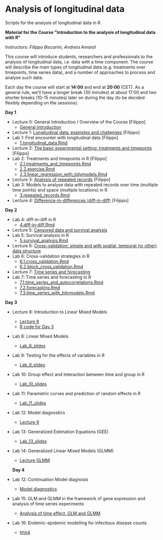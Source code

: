 # Analysis of longitudinal data
Scripts for the analysis of longitudinal data in R

**Material for the Course "Introduction to the analysis of longitudinal data with R"**

Instructors: *Filippo Biscarini, Andreia Amaral*

This course will introduce students, researchers and professionals to the analysis of longitudinal data, i.e. data with a time component. The course will describe the main types of longitudinal data (e.g. treatments over timepoints, time series data), and a number of approaches to process and analyse such data.

Each day the course will start at **14:00** and end at **20:00** (CET).
As a general rule, we'll have a longer break (30 minutes) at about 17:00 and two shorter breaks (10-15 minutes) later on during the day (to be decided flexibly depending on the sessions).  

<!-- timetable: [here](https://docs.google.com/) -->

**Day 1**

- Lecture 0: General Introduction / Overview of the Course [Filippo]
    - [General Introduction](slides/1.introduction.pdf)
- Lecture 1: [Longitudinal data: examples and challenges](slides/1.introduction.pdf) [Filippo]
- Lab 1: First encounter with longitudinal data [Filippo]
    - [1.longitudinal_data.Rmd](day_1/1.longitudinal_data.Rmd)
- Lecture 2: [The basic experimental setting: treatments and timepoints](slides/2.treatments_and_timepoints.pdf) [Filippo]
- Lab 2: Treatments and timepoints in R [Filippo]
    - [2.1.treatments_and_timepoints.Rmd](day_1/2.1.treatments_and_timepoints.Rmd)
    - [2.2.exercise.Rmd](day_1/2.2.exercise.Rmd)
    - [2.3.linear_regression_with_tidymodels.Rmd](day_1/2.3.linear_regression_with_tidymodels.Rmd)
- Lecture 3: [Analysis of repeated records](slides/3.repeated_records.pdf) [Filippo]
- Lab 3: Models to analyse data with repeated records over time (multiple time points) and space (multiple locations) in R
    - [3.repeated_records.Rmd](day_1/3.repeated_records.Rmd)
- Lecture 4: [Difference-in-differences (diff-in-diff)](slides/4.difference_in_differences.pdf) [Filippo]
 
**Day 2**

- Lab 4: diff-in-diff in R
    - [4.diff-in-diff.Rmd](day_2/4.diff-in-diff.Rmd)
- Lecture 5: [Censored data and survival analysis](slides/5.censored_data_and_survival_analysis.pdf)
- Lab 5: Survival analysis in R
    - [5.survival_analysis.Rmd](day_2/5.survival_analysis.Rmd)
- Lecture 6: [Cross-validation: simple and with spatial, temporal (or other) data structure](slides/6.cross-validation_with_data_structure.pdf)
- Lab 6: Cross-validation strategies in R
    - [6.1.cross_validation.Rmd](day_2/6.1.cross_validation.Rmd)
    - [6.2.block_cross_validation.Rmd](day_2/6.2.block_cross_validation.Rmd)
- Lecture 7: [Time series and forecasting](slides/7.time_series_and_forecasting.pdf)
- Lab 7: Time series and forecasting in R
    - [7.1.time_series_and_autocorrelations.Rmd](day_2/7.1.time_series_and_autocorrelations.Rmd)
    - [7.2.forecasting.Rmd](day_2/7.2.forecasting.Rmd)
    - [7.3.time_series_with_tidymodels.Rmd](day_2/7.3.time_series_with_tidymodels.Rmd)
 
**Day 3**

 - Lecture 8: Introduction to Linear Mixed Models
   - [Lecture 8](https://drive.google.com/file/d/11L_T8neUN_BiqeknNuClT9kBy8nlxuxC/view?usp=share_link)
   - [R code for Day 3](day_3/Day3_lab8_start.Rmd) 
 - Lab 8: Linear Mixed Models
     - [Lab_8_slides](https://drive.google.com/file/d/1r-YGWPoDEAFcsH9l7dGjSREhc7lr_IDu/view?usp=share_link)
       
 - Lab 9: Testing for the effects of variables in R
     - [Lab_9_slides](https://drive.google.com/file/d/1E5FRAzyP8obKl7NlGESm5nUXypvb3SBd/view?usp=share_link)

 - Lab 10: Group effect and Interaction between time and group in R
    - [Lab_10_slides](https://drive.google.com/file/d/1uSVs1aQNllTjmeQEodZjxL1IXLoV319Y/view?usp=sharing)    
 - Lab 11: Parametric curves and prediction of random effects in R
   - [Lab_11_slides](https://drive.google.com/file/d/1KlNA0zQbV9y8ytGuqoRZ10d8Ry0Gg5hf/view?usp=sharing)

 - Lab 12: Model diagnostics
     - [Lecture 9](https://drive.google.com/file/d/1wwsx1Ij69i5ks8uFwuMWJKTScN2qxrPU/view?usp=share_link)

- Lab 13: Generalized Estimation Equations (GEE)
    - [Lab_13_slides](https://drive.google.com/file/d/1Qyp4kfuZ_IFfYOeqy0f1O_feZvqSHsTU/view?usp=share_link)

- Lab 14: Generalized Linear Mixed Models (GLMM)
   - [Lecture GLMM](https://drive.google.com/file/d/1JXH1I1PhXCUxD7HGZVezvMC2rfn4zSdf/view?usp=share_link)
 
  **Day 4**

- Lab 12: Continuation Model diagnosis
    - [Model diagnostics](day_4/Lab12_diagnostics.Rmd)
- Lab 15: GLM and GLMM in the framework of gene expression and analysis of time series experiments
    - [Analysis of time effect, GLM and GLMM](day_4/Lab_expression_analysis_final.Rmd) 
- Lab 16: Endemic-epidemic modelling for infectious disease counts
    - [hhh4]()
  
